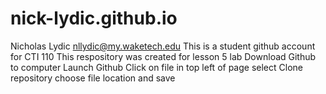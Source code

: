 # nick-lydic.github.io
Nicholas Lydic nllydic@my.waketech.edu
This is a student github account for CTI 110
This respository was created for lesson 5 lab
Download Github to computer 
Launch Github
Click on file in top left of page 
select Clone repository
choose file location and save
